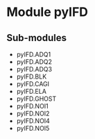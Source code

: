 Module pyIFD
============

Sub-modules
-----------
* pyIFD.ADQ1
* pyIFD.ADQ2
* pyIFD.ADQ3
* pyIFD.BLK
* pyIFD.CAGI
* pyIFD.ELA
* pyIFD.GHOST
* pyIFD.NOI1
* pyIFD.NOI2
* pyIFD.NOI4
* pyIFD.NOI5